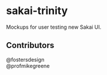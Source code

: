 # sakai-trinity

Mockups for user testing new Sakai UI.

## Contributors

@fostersdesign  
@profmikegreene  
